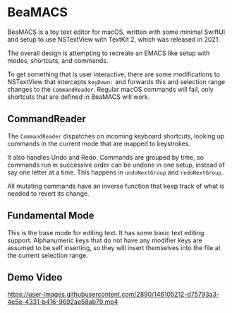 # BeaMACS

 BeaMACS is a toy text editor for macOS, written with some minimal SwiftUI and setup to use NSTextView with TextKit 2, which was released in 2021.

The overall design is attempting to recreate an EMACS like setup with modes, shortcuts, and commands.

To get something that is user interactive, there are some modifications to NSTextView that intercepts `keyDown:` and forwards this and selection range changes to the `CommandReader`. Regular macOS commands will fail, only shortcuts that are defined in BeaMACS will work.

## CommandReader

The `CommandReader` dispatches on incoming keyboard shortcuts, looking up commands in the current mode that are mapped to keystrokes.

It also handles Undo and Redo. Commands are grouped by time, so commands run in successive order can be undone in one setup, instead of say one letter at a time. This happens in `undoNextGroup` and `redoNextGroup`.

All mutating commands have an inverse function that keep track of what is needed to revert its change.

## Fundamental Mode

This is the base mode for editing text. It has some basic text editing support. Alphanumeric keys that do not have any modifier keys are assumed to be self inserting, so they will insert themselves into the file at the current selection range.

## Demo Video

https://user-images.githubusercontent.com/2890/146105212-d75793a3-4e5e-4331-b416-9692ae58ab79.mp4

